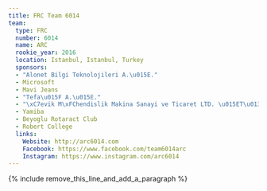 ```yaml
---
title: FRC Team 6014
team:
  type: FRC
  number: 6014
  name: ARC
  rookie_year: 2016
  location: Istanbul, Istanbul, Turkey
  sponsors:
  - "Alonet Bilgi Teknolojileri A.\u015E."
  - Microsoft
  - Mavi Jeans
  - "Tefa\u015F A.\u015E."
  - "\xC7evik M\xFChendislik Makina Sanayi ve Ticaret LTD. \u015ET\u0130."
  - Yamiba
  - Beyoglu Rotaract Club
  - Robert College
  links:
    Website: http://arc6014.com
    Facebook: https://www.facebook.com/team6014arc
    Instagram: https://www.instagram.com/arc6014
---
```


{% include remove_this_line_and_add_a_paragraph %}